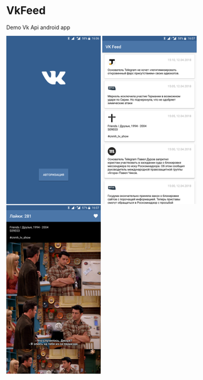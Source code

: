 # VkFeed
Demo Vk Api android app

<img src="Screenshot_20180412-160617.png" width="250px"> <img src="Screenshot_20180412-160730.png" width="250px"> <img src="Screenshot_20180412-160743.png" width="250px">
